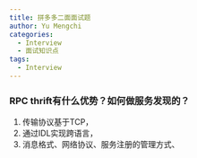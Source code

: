 ```yaml
---
title: 拼多多二面面试题
author: Yu Mengchi
categories:
  - Interview
  - 面试知识点 
tags:
  - Interview
---
```

  
### RPC thrift有什么优势？如何做服务发现的？

1. 传输协议基于TCP，
2. 通过IDL实现跨语言，
3. 消息格式、网络协议、服务注册的管理方式、


